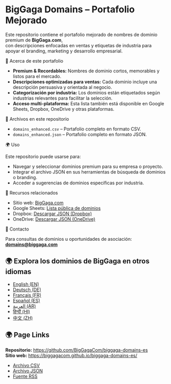 # BigGaga Domains – Portafolio Mejorado

Este repositorio contiene el portafolio mejorado de nombres de dominio premium de **BigGaga.com**,  
con descripciones enfocadas en ventas y etiquetas de industria para apoyar el branding, marketing y desarrollo empresarial.  

📌 Acerca de este portafolio

- **Premium & Recordables:** Nombres de dominio cortos, memorables y listos para el mercado.  
- **Descripciones optimizadas para ventas:** Cada dominio incluye una descripción persuasiva y orientada al negocio.  
- **Categorización por industria:** Los dominios están etiquetados según industrias relevantes para facilitar la selección.  
- **Acceso multi-plataforma:** Esta lista también está disponible en Google Sheets, Dropbox, OneDrive y otras plataformas.  

📂 Archivos en este repositorio

- `domains_enhanced.csv` – Portafolio completo en formato CSV.  
- `domains_enhanced.json` – Portafolio completo en formato JSON.  

🌍 Uso

Este repositorio puede usarse para:  

- Navegar y seleccionar dominios premium para su empresa o proyecto.  
- Integrar el archivo JSON en sus herramientas de búsqueda de dominios o branding.  
- Acceder a sugerencias de dominios específicas por industria.  

🔗 Recursos relacionados

- Sitio web: [BigGaga.com](https://biggaga.com)  
- Google Sheets: [Lista pública de dominios](https://docs.google.com/spreadsheets/d/1UH-l7kTcvJdHaTE-mXeTxJVci-yKSRnBsVBV3kH79uU/edit?usp=sharing)  
- Dropbox: [Descargar JSON (Dropbox)](https://www.dropbox.com/scl/fi/qpxsqdknopq092uhxwesc/domains_es.json?rlkey=wx1pw4lgxaahgoicpfgskt41b&st=9bohijrd&dl=0)  
- OneDrive: [Descargar JSON (OneDrive)](https://1drv.ms/u/c/c6c0dcda53e2941a/EVmk_ldFPptKtC_kL-dQpLUBslCBoxFY51tQ9boRAGql7A?download=1)  

📧 Contacto

Para consultas de dominios u oportunidades de asociación: **domains@biggaga.com**

## 🌍 Explora los dominios de BigGaga en otros idiomas

- [English (EN)](https://github.com/BigGagaCom/biggaga-domains-en)
- [Deutsch (DE)](https://github.com/BigGagaCom/biggaga-domains-de)
- [Français (FR)](https://github.com/BigGagaCom/biggaga-domains-fr)
- [Español (ES)](https://github.com/BigGagaCom/biggaga-domains-es)
- [العربية (AR)](https://github.com/BigGagaCom/biggaga-domains-ar)
- [हिन्दी (HI)](https://github.com/BigGagaCom/biggaga-domains-hi)
- [中文 (ZH)](https://github.com/BigGagaCom/biggaga-domains-zh)


## 🌍 Page Links

**Repositorio:** https://github.com/BigGagaCom/biggaga-domains-es  
**Sitio web:** https://biggagacom.github.io/biggaga-domains-es/  

- [Archivo CSV](https://biggagacom.github.io/biggaga-domains-es/domains_es.csv)  
- [Archivo JSON](https://biggagacom.github.io/biggaga-domains-es/domains_es.json)  
- [Fuente RSS](https://biggagacom.github.io/biggaga-domains-es/biggaga-domains-full-es.rss.xml)  
